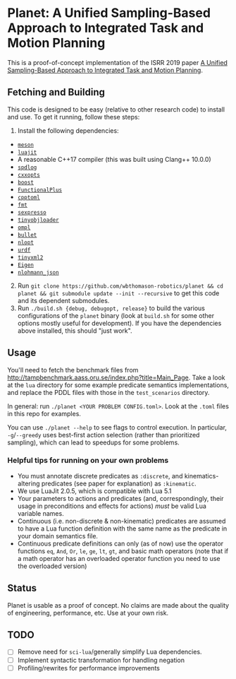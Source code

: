 # Planet: A Unified Sampling-Based Approach to Integrated Task and Motion Planning

This is a proof-of-concept implementation of the ISRR 2019 paper [A Unified Sampling-Based Approach
to Integrated Task and Motion
Planning](https://wbthomason.github.io/papers/isrr2019_unifiedtamp.pdf).

## Fetching and Building

This code is designed to be easy (relative to other research code) to install and use. To get it
running, follow these steps:

1. Install the following dependencies:
  - [`meson`](https://mesonbuild.com/)
  - [`luajit`](https://luajit.org/)
  - A reasonable C++17 compiler (this was built using Clang++ 10.0.0)
  - [`spdlog`](https://github.com/gabime/spdlog)
  - [`cxxopts`](https://github.com/jarro2783/cxxopts)
  - [`boost`](https://www.boost.org/)
  - [`FunctionalPlus`](https://github.com/Dobiasd/FunctionalPlus)
  - [`cpptoml`](https://github.com/skystrife/cpptoml)
  - [`fmt`](https://github.com/fmtlib/fmt)
  - [`sexpresso`](https://github.com/BitPuffin/sexpresso)
  - [`tinyobjloader`](https://github.com/syoyo/tinyobjloader)
  - [`ompl`](https://ompl.kavrakilab.org/)
  - [`bullet`](https://github.com/bulletphysics/bullet3)
  - [`nlopt`](https://github.com/stevengj/nlopt)
  - [`urdf`](https://github.com/ros/urdfdom)
  - [`tinyxml2`](https://github.com/leethomason/tinyxml2)
  - [`Eigen`](http://eigen.tuxfamily.org/index.php?title=Main_Page)
  - [`nlohmann_json`](https://github.com/nlohmann/json)
2. Run `git clone https://github.com/wbthomason-robotics/planet && cd planet && git submodule update --init --recursive` to get this code and its dependent submodules.
3. Run `./build.sh {debug, debugopt, release}` to build the various configurations of the `planet`
   binary (look at `build.sh` for some other options mostly useful for development). If you have the
   dependencies above installed, this should "just work".

## Usage

You'll need to fetch the benchmark files from
<http://tampbenchmark.aass.oru.se/index.php?title=Main_Page>. Take a look at the `lua` directory for
some example predicate semantics implementations, and replace the PDDL files with those in the
`test_scenarios` directory.

In general: run `./planet <YOUR PROBLEM CONFIG.toml>`. Look at the `.toml` files in this repo for
examples.

You can use `./planet --help` to see flags to control execution. In particular, `-g`/`--greedy` uses
best-first action selection (rather than prioritized sampling), which can lead to speedups for some
problems.

### Helpful tips for running on your own problems

- You must annotate discrete predicates as `:discrete`, and kinematics-altering predicates (see paper for explanation) as `:kinematic`.
- We use LuaJit 2.0.5, which is compatible with Lua 5.1
- Your parameters to actions and predicates (and, correspondingly, their usage in preconditions and effects for actions) *must* be valid Lua variable names.
- Continuous (i.e. non-discrete & non-kinematic) predicates are assumed to have a Lua function definition with the same name as the predicate in your domain semantics file.
- Continuous predicate definitions can only (as of now) use the operator functions `eq`, `And`, `Or`,
  `le`, `ge`, `lt`, `gt`, and basic math operators (note that if a math operator has an overloaded operator
  function you need to use the overloaded version)

## Status

Planet is usable as a proof of concept. No claims are made about the quality of engineering,
performance, etc. Use at your own risk.

## TODO
- [ ] Remove need for `sci-lua`/generally simplify Lua dependencies.
- [ ] Implement syntactic transformation for handling negation
- [ ] Profiling/rewrites for performance improvements
